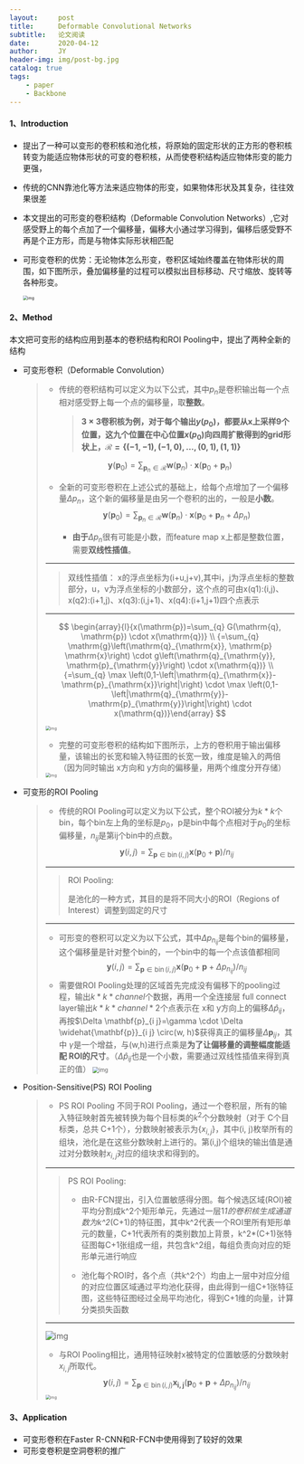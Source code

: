 ```yaml
---
layout:     post
title:      Deformable Convolutional Networks
subtitle:   论文阅读
date:       2020-04-12
author:     JY
header-img: img/post-bg.jpg
catalog: true
tags:
    - paper
    - Backbone
---
```




#### 1、Introduction

- 提出了一种可以变形的卷积核和池化核，将原始的固定形状的正方形的卷积核转变为能适应物体形状的可变的卷积核，从而使卷积结构适应物体形变的能力更强，

- 传统的CNN靠池化等方法来适应物体的形变，如果物体形状及其复杂，往往效果很差

- 本文提出的可形变的卷积结构（Deformable Convolution Networks）,它对感受野上的每个点加了一个偏移量，偏移大小通过学习得到，偏移后感受野不再是个正方形，而是与物体实际形状相匹配

- 可形变卷积的优势：无论物体怎么形变，卷积区域始终覆盖在物体形状的周围，如下图所示，叠加偏移量的过程可以模拟出目标移动、尺寸缩放、旋转等各种形变。

  <img src="https://github.com/ZJU-CVs/zju-cvs.github.io/raw/master/img/picture/DCN.png" alt="img" style="zoom:50%;" />

#### 2、Method

本文把可变形的结构应用到基本的卷积结构和ROI Pooling中，提出了两种全新的结构

- 可变形卷积（Deformable Convolution）

  > - 传统的卷积结构可以定义为以下公式，其中$p_n$是卷积输出每一个点相对感受野上每一个点的偏移量，取**整数**。
  >
  >   > **$3\times3$卷积核为例，对于每个输出$y(p_0)$，都要从x上采样9个位置，这九个位置在中心位置$x(p_0)$向四周扩散得到的grid形状上，$\mathcal{R}=\{(-1,-1),(-1,0), \ldots,(0,1),(1,1)\}$**
  >
  > $$
	> \mathbf{y}\left(\mathbf{p}_{0}\right)=\sum_{\mathbf{p}_{n} \in \mathcal{R}} \mathbf{w}\left(\mathbf{p}_{n}\right) \cdot \mathbf{x}\left(\mathbf{p}_{0}+\mathbf{p}_{n}\right)
  > $$
  >
  > - 全新的可变形卷积在上述公式的基础上，给每个点增加了一个偏移量$\Delta p_{n}$，这个新的偏移量是由另一个卷积的出的，一般是**小数**。
  >   $$
  >   \mathbf{y}\left(\mathbf{p}_{0}\right)=\sum_{\mathbf{p}_{n} \in \mathcal{R}} \mathbf{w}\left(\mathbf{p}_{n}\right) \cdot \mathbf{x}\left(\mathbf{p}_{0}+\mathbf{p}_{n}+\Delta p_{n}\right)
  >   $$
  >   
  >
  >   - **由于**$\Delta p_{n}$很有可能是小数，而feature map x上都是整数位置，需要**双线性插值**。
  >
  > ---
  >
  > > 双线性插值：
  > > x的浮点坐标为(i+u,j+v),其中i，j为浮点坐标的整数部分，u，v为浮点坐标的小数部分，这个点的可由x(q1):(i,j)、x(q2):(i+1,j)、x(q3):(i,j+1)、x(q4):(i+1,j+1)四个点表示
  >
  > ---
  >
  >
  > $$
  > \begin{array}{l}{x(\mathrm{p})=\sum_{q} G(\mathrm{q}, \mathrm{p}) \cdot x(\mathrm{q})} \\ {=\sum_{q} \mathrm{g}\left(\mathrm{q}_{\mathrm{x}}, \mathrm{p} \mathrm{x}\right) \cdot g\left(\mathrm{q}_{\mathrm{y}}, \mathrm{p}_{\mathrm{y}}\right) \cdot x(\mathrm{q})} \\ {=\sum_{q} \max \left(0,1-\left|\mathrm{q}_{\mathrm{x}}-\mathrm{p}_{\mathrm{x}}\right|\right) \cdot \max \left(0,1-\left|\mathrm{q}_{\mathrm{y}}-\mathrm{p}_{\mathrm{y}}\right|\right) \cdot x(\mathrm{q})}\end{array}
  > $$
  >
  > <img src="https://github.com/ZJU-CVs/zju-cvs.github.io/raw/master/img/picture/DCN4.png" alt="img" style="zoom:50%;" />
  >
  > - 完整的可变形卷积的结构如下图所示，上方的卷积用于输出偏移量，该输出的长宽和输入特征图的长宽一致，维度是输入的两倍（因为同时输出 x方向和 y方向的偏移量，用两个维度分开存储）
  >
  > <img src="https://github.com/ZJU-CVs/zju-cvs.github.io/raw/master/img/picture/DCN1.png" alt="img" style="zoom:50%;" />
  
- 可变形的ROI Pooling

  > - 传统的ROI Pooling可以定义为以下公式，整个ROI被分为$k*k$个bin，每个bin左上角的坐标是$p_0$，p是bin中每个点相对于$p_0$的坐标偏移量，$n_{ij}$是第ij个bin中的点数。
  > $$
  > \mathbf{y}(i, j)=\sum_{\mathbf{p} \in \operatorname{bin}(i, j)} \mathbf{x}\left(\mathbf{p}_{0}+\mathbf{p}\right) / n_{i j}
  > $$
  > 
  >---
  > 
  >> ROI Pooling:
  > >
  > > 是池化的一种方式，其目的是将不同大小的ROI（Regions of Interest）调整到固定的尺寸
  > 
  >---
  > 
  >
  > 
  >- 可形变的卷积可以定义为以下公式，其中$\Delta p_{n_{ij}}$是每个bin的偏移量，这个偏移量是针对整个bin的，一个bin中的每一个点该值都相同
  > $$
  > \mathbf{y}(i, j)=\sum_{\mathbf{p} \in \operatorname{bin}(i, j)} \mathbf{x}\left(\mathbf{p}_{0}+\mathbf{p}+\Delta p_{n_{ij}}\right) / n_{i j}
  > $$
  > - 需要做ROI Pooling处理的区域首先完成没有偏移下的pooling过程，输出$k*k*channel$个数据，再用一个全连接层 full connect layer输出$k*k*channel*2$个点表示在 x和 y方向上的偏移$\Delta{\hat{p}_{ij}}$，再按$\Delta \mathbf{p}_{i j}=\gamma \cdot \Delta \widehat{\mathbf{p}}_{i j} \circ(w, h)$获得真正的偏移量$\Delta \mathbf{p}_{i j}$，其中 $\gamma$是一个增益，与(w,h)进行点乘是**为了让偏移量的调整幅度能适配 ROI的尺寸**。（$\Delta{\hat{p}_{ij}}$也是一个小数，需要通过双线性插值来得到真正的值）
  >   <img src="https://github.com/ZJU-CVs/zju-cvs.github.io/raw/master/img/picture/DCN2.png" alt="img" style="zoom:67%;" />
  
- Position-Sensitive(PS) ROI Pooling 

  >- PS ROI Pooling 不同于ROI Pooling，通过一个卷积层，所有的输入特征映射首先被转换为每个目标类的$k^2$个分数映射（对于 C个目标类，总共 C+1个），分数映射被表示为{$x_{i,j}$}，其中(i, j)枚举所有的组块，池化是在这些分数映射上进行的。第(i,j)个组块的输出值是通过对分数映射$x_{i,j}$对应的组块求和得到的。
  >
  >  
  >
  >---
  >
  >> PS ROI Pooling:
  >>
  >> - 由R-FCN提出，引入位置敏感得分图。每个候选区域(ROI)被平均分割成k^2个矩形单元，先通过一层1*1的卷积核生成通道数为k^2*(C+1)的特征图，其中k^2代表一个ROI里所有矩形单元的数量，C+1代表所有的类别数加上背景，k^2*(C+1)张特征图每C+1张组成一组，共包含k^2组，每组负责向对应的矩形单元进行响应
  >>
  >> - 池化每个ROI时，各个点（共k^2个）均由上一层中对应分组的对应位置区域通过平均池化获得，由此得到一组C+1张特征图，这些特征图经过全局平均池化，得到C+1维的向量，计算分类损失函数
  >
  >---
  >
  >
  >
  > <img src="https://github.com/ZJU-CVs/zju-cvs.github.io/raw/master/img/picture/DCN5.png" alt="img" style="zoom:100%;" />
  >
  >- 与ROI Pooling相比，通用特征映射x被特定的位置敏感的分数映射$x_{i,j}$所取代。
  >$$
  > \mathbf{y}(i, j)=\sum_{\mathbf{p} \in \operatorname{bin}(i, j)} \mathbf{x_{i,j}}\left(\mathbf{p}_{0}+\mathbf{p}+\Delta p_{n_{ij}}\right) / n_{i j}
  >$$
  >
  >
  ><img src="https://github.com/ZJU-CVs/zju-cvs.github.io/raw/master/img/picture/DCN3.png" alt="img" style="zoom:50%;" />

#### 3、Application

- 可变形卷积在Faster R-CNN和R-FCN中使用得到了较好的效果
- 可形变卷积是空洞卷积的推广

